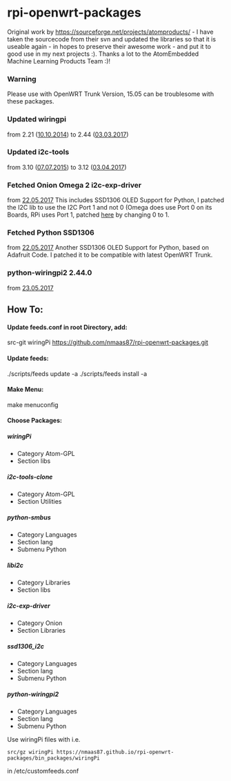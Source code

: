 # rpi-openwrt-packages

Original work by https://sourceforge.net/projects/atomproducts/ - I have taken the sourcecode from their svn and updated the libraries so that it is useable again - in hopes to preserve their awesome work - and put it to good use in my next projects :).
Thanks a lot to the AtomEmbedded Machine Learning Products Team :)!

### Warning
Please use with OpenWRT Trunk Version, 15.05 can be troublesome with these packages.

### Updated wiringpi 
from 2.21 ([10.10.2014](https://git.drogon.net/?p=wiringPi;a=commit;h=0a9fdeb29d31609ef834f050bdb8a7a65cd35e2b)) to 2.44 ([03.03.2017](https://git.drogon.net/?p=wiringPi;a=commit;h=96344ff7125182989f98d3be8d111952a8f74e15))

### Updated i2c-tools
from 3.10 ([07.07.2015](https://github.com/groeck/i2c-tools/commit/9726bed900c1e4a46b2c024a43dec987215570be)) to 3.12 ([03.04.2017](https://github.com/groeck/i2c-tools/commit/fe13737567e7733d8cbe587a08ccb7af5ff8ee8e))

### Fetched Onion Omega 2 i2c-exp-driver
from [22.05.2017](https://github.com/OnionIoT/OpenWRT-Packages/commit/6ef97880bf5a33936a6c73e3b0c249319b4cc648)
This includes SSD1306 OLED Support for Python, I patched the I2C lib to use the I2C Port 1 and not 0 (Omega does use Port 0 on its Boards, RPi uses Port 1, patched [here](https://github.com/nmaas87/rpi-openwrt-packages/blob/master/src/i2c-exp-driver/include/onion-i2c.h#L29) by changing 0 to 1. 

### Fetched Python SSD1306
from [22.05.2017](https://github.com/polkabana/bsb_ssd1306_i2c)
Another SSD1306 OLED Support for Python, based on Adafruit Code. I patched it to be compatible with latest OpenWRT Trunk.

### python-wiringpi2 2.44.0
from [23.05.2017](https://pypi.python.org/pypi/wiringpi)


## How To:

#### Update feeds.conf in root Directory, add:
src-git wiringPi https://github.com/nmaas87/rpi-openwrt-packages.git

#### Update feeds:
./scripts/feeds update -a
./scripts/feeds install -a

#### Make Menu:
make menuconfig

#### Choose Packages:

##### wiringPi
- Category Atom-GPL
- Section libs

##### i2c-tools-clone
- Category Atom-GPL
- Section Utilities

##### python-smbus
- Category Languages
- Section lang
- Submenu Python

##### libi2c
- Category Libraries
- Section libs

##### i2c-exp-driver
- Category Onion
- Section Libraries

##### ssd1306_i2c
- Category Languages
- Section lang
- Submenu Python

##### python-wiringpi2
- Category Languages
- Section lang
- Submenu Python

Use wiringPi files with i.e.
```
src/gz wiringPi https://nmaas87.github.io/rpi-openwrt-packages/bin_packages/wiringPi
```
in /etc/customfeeds.conf
